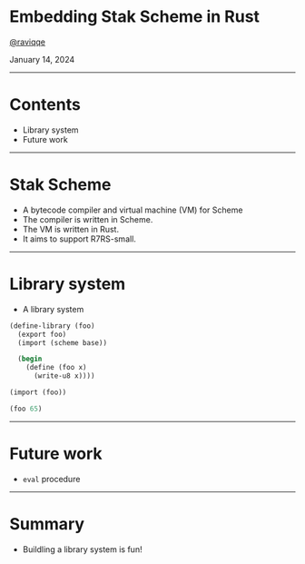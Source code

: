# Embedding Stak Scheme in Rust

[@raviqqe](https://github.com/raviqqe)

January 14, 2024

---

# Contents

- Library system
- Future work

---

# Stak Scheme

- A bytecode compiler and virtual machine (VM) for Scheme
- The compiler is written in Scheme.
- The VM is written in Rust.
- It aims to support R7RS-small.

---

# Library system

- A library system

```scheme
(define-library (foo)
  (export foo)
  (import (scheme base))

  (begin
    (define (foo x)
      (write-u8 x))))

(import (foo))

(foo 65)
```

---

# Future work

- `eval` procedure

---

# Summary

- Buildling a library system is fun!
